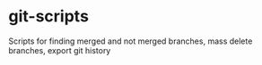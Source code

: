 # git-scripts
Scripts for finding merged and not merged branches, mass delete branches, export git history
